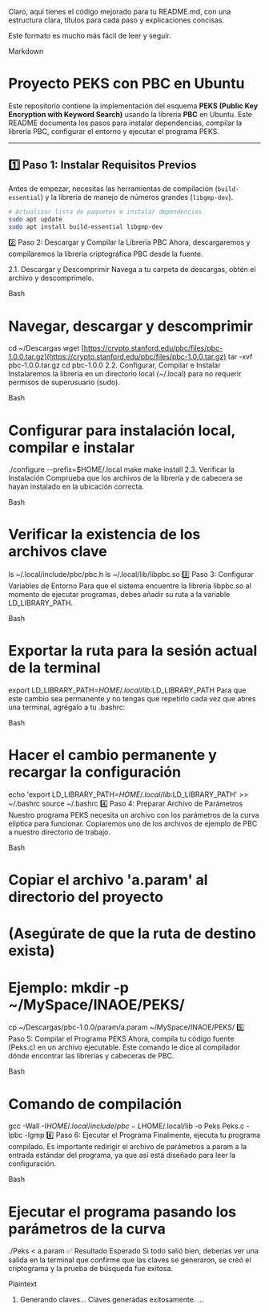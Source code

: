 Claro, aquí tienes el código mejorado para tu README.md, con una estructura clara, títulos para cada paso y explicaciones concisas.

Este formato es mucho más fácil de leer y seguir.

Markdown

# Proyecto PEKS con PBC en Ubuntu

Este repositorio contiene la implementación del esquema **PEKS (Public Key Encryption with Keyword Search)** usando la librería **PBC** en Ubuntu. Este README documenta los pasos para instalar dependencias, compilar la librería PBC, configurar el entorno y ejecutar el programa PEKS.

---

## 1️⃣ Paso 1: Instalar Requisitos Previos

Antes de empezar, necesitas las herramientas de compilación (`build-essential`) y la librería de manejo de números grandes (`libgmp-dev`).

```bash
# Actualizar lista de paquetes e instalar dependencias
sudo apt update
sudo apt install build-essential libgmp-dev
```

2️⃣ Paso 2: Descargar y Compilar la Librería PBC
Ahora, descargaremos y compilaremos la librería criptográfica PBC desde la fuente.

2.1. Descargar y Descomprimir
Navega a tu carpeta de descargas, obtén el archivo y descomprímelo.

Bash

# Navegar, descargar y descomprimir
cd ~/Descargas
wget [https://crypto.stanford.edu/pbc/files/pbc-1.0.0.tar.gz](https://crypto.stanford.edu/pbc/files/pbc-1.0.0.tar.gz)
tar -xvf pbc-1.0.0.tar.gz
cd pbc-1.0.0
2.2. Configurar, Compilar e Instalar
Instalaremos la librería en un directorio local (~/.local) para no requerir permisos de superusuario (sudo).

Bash

# Configurar para instalación local, compilar e instalar
./configure --prefix=$HOME/.local
make
make install
2.3. Verificar la Instalación
Comprueba que los archivos de la librería y de cabecera se hayan instalado en la ubicación correcta.

Bash

# Verificar la existencia de los archivos clave
ls ~/.local/include/pbc/pbc.h
ls ~/.local/lib/libpbc.so
3️⃣ Paso 3: Configurar Variables de Entorno
Para que el sistema encuentre la librería libpbc.so al momento de ejecutar programas, debes añadir su ruta a la variable LD_LIBRARY_PATH.

Bash

# Exportar la ruta para la sesión actual de la terminal
export LD_LIBRARY_PATH=$HOME/.local/lib:$LD_LIBRARY_PATH
Para que este cambio sea permanente y no tengas que repetirlo cada vez que abres una terminal, agrégalo a tu .bashrc:

Bash

# Hacer el cambio permanente y recargar la configuración
echo 'export LD_LIBRARY_PATH=$HOME/.local/lib:$LD_LIBRARY_PATH' >> ~/.bashrc
source ~/.bashrc
4️⃣ Paso 4: Preparar Archivo de Parámetros
Nuestro programa PEKS necesita un archivo con los parámetros de la curva elíptica para funcionar. Copiaremos uno de los archivos de ejemplo de PBC a nuestro directorio de trabajo.

Bash

# Copiar el archivo 'a.param' al directorio del proyecto
# (Asegúrate de que la ruta de destino exista)
# Ejemplo: mkdir -p ~/MySpace/INAOE/PEKS/
cp ~/Descargas/pbc-1.0.0/param/a.param ~/MySpace/INAOE/PEKS/
5️⃣ Paso 5: Compilar el Programa PEKS
Ahora, compila tu código fuente (Peks.c) en un archivo ejecutable. Este comando le dice al compilador dónde encontrar las librerías y cabeceras de PBC.

Bash

# Comando de compilación
gcc -Wall -I$HOME/.local/include/pbc -L$HOME/.local/lib -o Peks Peks.c -lpbc -lgmp
6️⃣ Paso 6: Ejecutar el Programa
Finalmente, ejecuta tu programa compilado. Es importante redirigir el archivo de parámetros a.param a la entrada estándar del programa, ya que así está diseñado para leer la configuración.

Bash

# Ejecutar el programa pasando los parámetros de la curva
./Peks < a.param
✅ Resultado Esperado
Si todo salió bien, deberías ver una salida en la terminal que confirme que las claves se generaron, se creó el criptograma y la prueba de búsqueda fue exitosa.

Plaintext

1. Generando claves...
Claves generadas exitosamente.
...
